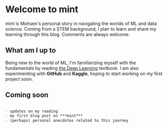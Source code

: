 # Welcome to mint

mint is Mohsen's personal story in navigating the worlds of ML and data science. Coming from a STEM background, I plan to learn and share my learning through this blog. Comments are always welcome.

## What am I up to

Being new to the world of ML, I'm familiarizing myself with the fundamentals by reading [the Deep Learning](https://www.deeplearningbook.org) textbook. I am also experimenting with **GitHub** and **Kaggle**, hoping to start working on my first project soon.

## Coming soon

```markdown

- updates on my reading
- my first blog post on ***mint***
- (perhaps) personal anecdotes related to this journey

```
